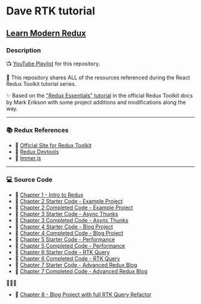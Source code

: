 # Dave RTK tutorial

## [Learn Modern Redux](https://youtu.be/u3KlatzB7GM?list=PL0Zuz27SZ-6M1J5I1w2-uZx36Qp6qhjKo)

### Description

📺 [YouTube Playlist](https://www.youtube.com/playlist?list=PL0Zuz27SZ-6M1J5I1w2-uZx36Qp6qhjKo) for this repository.

🚀 This repository shares ALL of the resources referenced during the React Redux Toolkit tutorial series.

✨ Based on the ["Redux Essentials" tutorial](https://redux.js.org/tutorials/essentials/part-1-overview-concepts) in the official Redux Toolkit docs by Mark Erikson with some project additions and modifications along the way.

---

### 📚 Redux References

- 🔗 [Official Site for Redux Toolkit](https://redux-toolkit.js.org/)
- 🔗 [Redux Devtools](https://github.com/reduxjs/redux-devtools)
- 🔗 [Immer.js](https://immerjs.github.io/immer/)

---

### 💻 Source Code

- 🔗 [Chapter 1 - Intro to Redux](https://github.com/gitdagray/react_redux_toolkit/tree/main/01_lesson)
- 🔗 [Chapter 2 Starter Code - Example Project](https://github.com/gitdagray/react_redux_toolkit/tree/main/02_lesson_starter)
- 🔗 [Chapter 2 Completed Code - Example Project](https://github.com/gitdagray/react_redux_toolkit/tree/main/02_lesson)
- 🔗 [Chapter 3 Starter Code - Async Thunks](https://github.com/gitdagray/react_redux_toolkit/tree/main/03_lesson_starter)
- 🔗 [Chapter 3 Completed Code - Async Thunks](https://github.com/gitdagray/react_redux_toolkit/tree/main/03_lesson)
- 🔗 [Chapter 4 Starter Code - Blog Project](https://github.com/gitdagray/react_redux_toolkit/tree/main/04_lesson_starter)
- 🔗 [Chapter 4 Completed Code - Blog Project](https://github.com/gitdagray/react_redux_toolkit/tree/main/04_lesson)
- 🔗 [Chapter 5 Starter Code - Performance](https://github.com/gitdagray/react_redux_toolkit/tree/main/05_lesson_starter)
- 🔗 [Chapter 5 Completed Code - Performance](https://github.com/gitdagray/react_redux_toolkit/tree/main/05_lesson)
- 🔗 [Chapter 6 Starter Code - RTK Query](https://github.com/gitdagray/react_redux_toolkit/tree/main/06_lesson_starter)
- 🔗 [Chapter 6 Completed Code - RTK Query](https://github.com/gitdagray/react_redux_toolkit/tree/main/06_lesson)
- 🔗 [Chapter 7 Starter Code - Advanced Redux Blog](https://github.com/gitdagray/react_redux_toolkit/tree/main/07_lesson_starter)
- 🔗 [Chapter 7 Completed Code - Advanced Redux Blog](https://github.com/gitdagray/react_redux_toolkit/tree/main/07_lesson)

🚩🚩🚩

- 🔗 [Chapter 8 - Blog Project with full RTK Query Refactor](https://github.com/gitdagray/react_redux_toolkit/tree/main/08_lesson)
